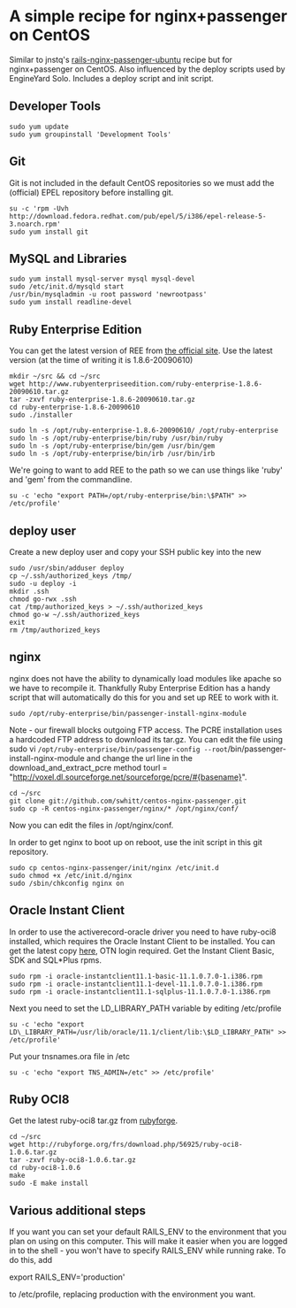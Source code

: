 A simple recipe for nginx+passenger on CentOS
=============================================

Similar to jnstq's [rails-nginx-passenger-ubuntu](http://github.com/jnstq/rails-nginx-passenger-ubuntu) recipe but for nginx+passenger on CentOS. Also influenced by the deploy scripts used by EngineYard Solo. Includes a deploy script and init script.

Developer Tools
---------------
    sudo yum update
    sudo yum groupinstall 'Development Tools'
    
Git
---
Git is not included in the default CentOS repositories so we must add the (official) EPEL repository before installing git.

    su -c 'rpm -Uvh http://download.fedora.redhat.com/pub/epel/5/i386/epel-release-5-3.noarch.rpm'
    sudo yum install git

MySQL and Libraries
-------------------
    sudo yum install mysql-server mysql mysql-devel
    sudo /etc/init.d/mysqld start
    /usr/bin/mysqladmin -u root password 'newrootpass'
    sudo yum install readline-devel


Ruby Enterprise Edition
-----------------------
You can get the latest version of REE from [the official site](http://www.rubyenterpriseedition.com/). Use the latest version (at the time of writing it is 1.8.6-20090610)
    
    mkdir ~/src && cd ~/src
    wget http://www.rubyenterpriseedition.com/ruby-enterprise-1.8.6-20090610.tar.gz
    tar -zxvf ruby-enterprise-1.8.6-20090610.tar.gz
    cd ruby-enterprise-1.8.6-20090610
    sudo ./installer
    
    sudo ln -s /opt/ruby-enterprise-1.8.6-20090610/ /opt/ruby-enterprise
    sudo ln -s /opt/ruby-enterprise/bin/ruby /usr/bin/ruby
    sudo ln -s /opt/ruby-enterprise/bin/gem /usr/bin/gem
    sudo ln -s /opt/ruby-enterprise/bin/irb /usr/bin/irb
    

We're going to want to add REE to the path so we can use things like 'ruby' and 'gem' from the commandline. 
 
    
    su -c 'echo "export PATH=/opt/ruby-enterprise/bin:\$PATH" >> /etc/profile'

deploy user
-----------
Create a new deploy user and copy your SSH public key into the new

    sudo /usr/sbin/adduser deploy
    cp ~/.ssh/authorized_keys /tmp/
    sudo -u deploy -i
    mkdir .ssh
    chmod go-rwx .ssh
    cat /tmp/authorized_keys > ~/.ssh/authorized_keys
    chmod go-w ~/.ssh/authorized_keys 
    exit
    rm /tmp/authorized_keys

nginx
-----
nginx does not have the ability to dynamically load modules like apache so we have to recompile it. Thankfully Ruby Enterprise Edition has a handy script that will automatically do this for you and set up REE to work with it. 

    sudo /opt/ruby-enterprise/bin/passenger-install-nginx-module
    
Note - our firewall blocks outgoing FTP access. The PCRE installation uses a hardcoded FTP address to download its tar.gz. You can edit the file using sudo vi `/opt/ruby-enterprise/bin/passenger-config --root`/bin/passenger-install-nginx-module and change the url line in the download\_and\_extract\_pcre method tourl = "http://voxel.dl.sourceforge.net/sourceforge/pcre/#{basename}".

    cd ~/src
    git clone git://github.com/swhitt/centos-nginx-passenger.git
    sudo cp -R centos-nginx-passenger/nginx/* /opt/nginx/conf/
    
Now you can edit the files in /opt/nginx/conf.
  
In order to get nginx to boot up on reboot, use the init script in this git repository.

    sudo cp centos-nginx-passenger/init/nginx /etc/init.d
    sudo chmod +x /etc/init.d/nginx
    sudo /sbin/chkconfig nginx on
    

Oracle Instant Client
---------------------
In order to use the activerecord-oracle driver you need to have ruby-oci8 installed, which requires the Oracle Instant Client to be installed. You can get the latest copy [here](http://www.oracle.com/technology/software/tech/oci/instantclient/htdocs/linuxsoft.html), OTN login required. Get the Instant Client Basic, SDK and SQL*Plus rpms.

    sudo rpm -i oracle-instantclient11.1-basic-11.1.0.7.0-1.i386.rpm
    sudo rpm -i oracle-instantclient11.1-devel-11.1.0.7.0-1.i386.rpm
    sudo rpm -i oracle-instantclient11.1-sqlplus-11.1.0.7.0-1.i386.rpm
 
Next you need to set the LD\_LIBRARY_PATH variable by editing /etc/profile

    su -c 'echo "export LD\_LIBRARY_PATH=/usr/lib/oracle/11.1/client/lib:\$LD_LIBRARY_PATH" >> /etc/profile'

Put your tnsnames.ora file in /etc
  
    su -c 'echo "export TNS_ADMIN=/etc" >> /etc/profile'
    

Ruby OCI8
---------
Get the latest ruby-oci8 tar.gz from [rubyforge](http://rubyforge.org/frs/?group_id=256). 
  
    cd ~/src
    wget http://rubyforge.org/frs/download.php/56925/ruby-oci8-1.0.6.tar.gz
    tar -zxvf ruby-oci8-1.0.6.tar.gz
    cd ruby-oci8-1.0.6
    make
    sudo -E make install
    
Various additional steps
------------------------
If you want you can set your default RAILS\_ENV to the environment that you plan on using on this computer. This will make it easier when you are logged in to the shell - you won't have to specify RAILS\_ENV while running rake.
To do this, add 

  export RAILS_ENV='production'

to /etc/profile, replacing production with the environment you want. 
